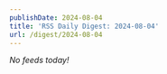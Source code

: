 ```yaml
---
publishDate: 2024-08-04
title: 'RSS Daily Digest: 2024-08-04'
url: /digest/2024-08-04
---
```


_No feeds today!_
